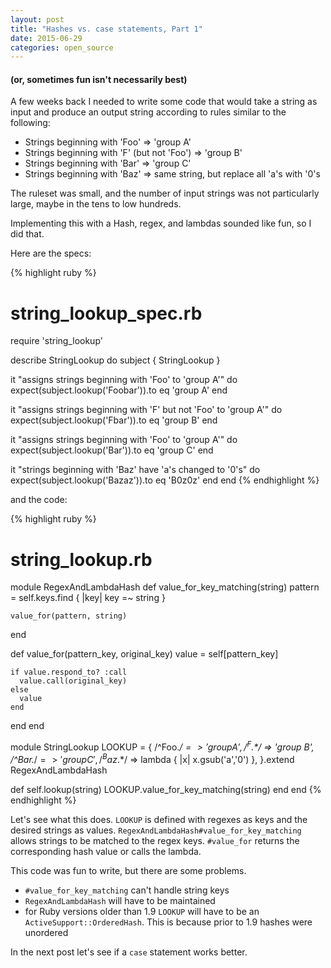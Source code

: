 ```yaml
---
layout: post
title: "Hashes vs. case statements, Part 1"
date: 2015-06-29
categories: open_source
---
```

#### (or, sometimes fun isn't necessarily best)

A few weeks back I needed to write some code that would take a string as input and produce an output string according to rules similar to the following:

- Strings beginning with 'Foo' => 'group A'
- Strings beginning with 'F' (but not 'Foo') => 'group B'
- Strings beginning with 'Bar' => 'group C'
- Strings beginning with 'Baz' => same string, but replace all 'a's with '0's

The ruleset was small, and the number of input strings was not particularly large, maybe in the tens to low hundreds.  

Implementing this with a Hash, regex, and lambdas sounded like fun, so I did that.

Here are the specs:

{% highlight ruby %}
# string_lookup_spec.rb
require 'string_lookup'

describe StringLookup do
  subject { StringLookup }

  it "assigns strings beginning with 'Foo' to 'group A'" do
    expect(subject.lookup('Foobar')).to eq 'group A'
  end

  it "assigns strings beginning with 'F' but not 'Foo' to 'group A'" do
    expect(subject.lookup('Fbar')).to eq 'group B'
  end

  it "assigns strings beginning with 'Foo' to 'group A'" do
    expect(subject.lookup('Bar')).to eq 'group C'
  end

  it "strings beginning with 'Baz' have 'a's changed to '0's" do
    expect(subject.lookup('Bazaz')).to eq 'B0z0z'
  end
end
{% endhighlight %}

and the code:

{% highlight ruby %}
# string_lookup.rb
module RegexAndLambdaHash
  def value_for_key_matching(string)
    pattern = self.keys.find { |key| key =~ string }

    value_for(pattern, string)
  end

  def value_for(pattern_key, original_key)
    value = self[pattern_key]

    if value.respond_to? :call
      value.call(original_key)
    else
      value
    end
  end
end

module StringLookup
  LOOKUP = {
    /^Foo.*$/ => 'group A',
    /^F.*$/ => 'group B',
    /^Bar.*$/ => 'group C',
    /^Baz.*$/ => lambda { |x| x.gsub('a','0') },
  }.extend RegexAndLambdaHash

  def self.lookup(string)
    LOOKUP.value_for_key_matching(string)
  end
end
{% endhighlight %}

Let's see what this does.  `LOOKUP` is defined with regexes as keys and the desired strings as values.  `RegexAndLambdaHash#value_for_key_matching` allows strings to be matched to the regex keys.  `#value_for` returns the corresponding hash value or calls the lambda.

This code was fun to write, but there are some problems.

- `#value_for_key_matching` can't handle string keys
- `RegexAndLambdaHash` will have to be maintained
- for Ruby versions older than 1.9 `LOOKUP` will have to be an `ActiveSupport::OrderedHash`.  This is because prior to 1.9 hashes were unordered

In the next post let's see if a `case` statement works better.


